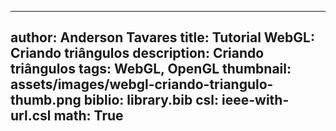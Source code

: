 ------------------------------
author: Anderson Tavares
title: Tutorial WebGL: Criando triângulos
description: Criando triângulos
tags: WebGL, OpenGL
thumbnail: assets/images/webgl-criando-triangulo-thumb.png
biblio: library.bib
csl: ieee-with-url.csl
math: True
------------------------------
